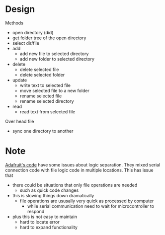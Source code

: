 # Design

Methods
- open directory (did)
- get folder tree of the open directory
- select dir/file
- add
    - add new file to selected directory
    - add new folder to selected directory
- delete
    - delete selected file
    - delete selected folder
- update
    - write text to selected file
    - move selected file to a new folder
    - rename selected file
    - rename selected directory
- read
    - read text from selected file

Over head file
- sync one directory to another

# Note

[Adafruit's code](https://github.com/circuitpython/web-editor/blob/main/js/common/usb-file-transfer.js)
have some issues about logic separation.
They mixed serial connection code with file logic code in multiple locations.
This has issue that
- there could be situations that only file operations are needed
    - such as quick code changes
- this is slowing things down dramatically
    - file operations are ususally very quick as processed by computer
        - while serial communication need to wait for microcontroller to respond
- plus this is not easy to maintain
    - hard to locate error
    - hard to expand functionality
    